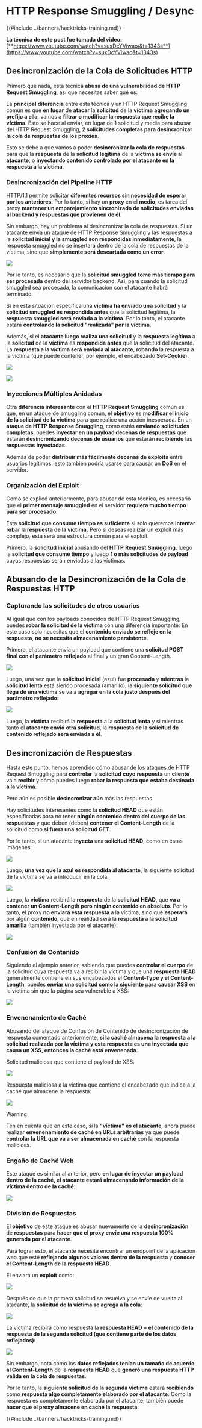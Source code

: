 # HTTP Response Smuggling / Desync

{{#include ../banners/hacktricks-training.md}}

**La técnica de este post fue tomada del video:** [**https://www.youtube.com/watch?v=suxDcYViwao\&t=1343s**](https://www.youtube.com/watch?v=suxDcYViwao&t=1343s)

## Desincronización de la Cola de Solicitudes HTTP

Primero que nada, esta técnica **abusa de una vulnerabilidad de HTTP Request Smuggling**, así que necesitas saber qué es:

La **principal** **diferencia** entre esta técnica y un HTTP Request Smuggling común es que **en lugar** de **atacar** la **solicitud** de la **víctima** **agregando un prefijo a ella**, vamos a **filtrar o modificar la respuesta que recibe la víctima**. Esto se hace al enviar, en lugar de 1 solicitud y media para abusar del HTTP Request Smuggling, **2 solicitudes completas para desincronizar la cola de respuestas de los proxies**.

Esto se debe a que vamos a poder **desincronizar la cola de respuestas** para que la **respuesta** de la **solicitud** **legítima** de la **víctima se envíe al atacante**, o **inyectando contenido controlado por el atacante en la respuesta a la víctima**.

### Desincronización del Pipeline HTTP

HTTP/1.1 permite solicitar **diferentes recursos sin necesidad de esperar por los anteriores**. Por lo tanto, si hay un **proxy** en el **medio**, es tarea del proxy **mantener un emparejamiento sincronizado de solicitudes enviadas al backend y respuestas que provienen de él**.

Sin embargo, hay un problema al desincronizar la cola de respuestas. Si un atacante envía un ataque de HTTP Response Smuggling y las respuestas a la **solicitud inicial y la smuggled son respondidas inmediatamente**, la respuesta smuggled no se insertará dentro de la cola de respuestas de la víctima, sino que **simplemente será descartada como un error**.

![](<../images/image (633).png>)

Por lo tanto, es necesario que la **solicitud smuggled** **tome más tiempo para ser procesada** dentro del servidor backend. Así, para cuando la solicitud smuggled sea procesada, la comunicación con el atacante habrá terminado.

Si en esta situación específica una **víctima ha enviado una solicitud** y la **solicitud smuggled es respondida antes** que la solicitud legítima, la **respuesta smuggled será enviada a la víctima**. Por lo tanto, el atacante estará **controlando la solicitud "realizada" por la víctima**.

Además, si el **atacante luego realiza una solicitud** y la **respuesta legítima** a la **solicitud** de la **víctima** es **respondida** **antes** que la solicitud del atacante. La **respuesta a la víctima será enviada al atacante**, **robando** la respuesta a la víctima (que puede contener, por ejemplo, el encabezado **Set-Cookie**).

![](<../images/image (1020).png>)

![](<../images/image (719).png>)

### Inyecciones Múltiples Anidadas

Otra **diferencia interesante** con el **HTTP Request Smuggling** común es que, en un ataque de smuggling común, el **objetivo** es **modificar el inicio de la solicitud de la víctima** para que realice una acción inesperada. En un **ataque de HTTP Response Smuggling**, como estás **enviando solicitudes completas**, puedes **inyectar en un payload decenas de respuestas** que estarán **desincronizando decenas de usuarios** que estarán **recibiendo** las **respuestas** **inyectadas**.

Además de poder **distribuir más fácilmente decenas de exploits** entre usuarios legítimos, esto también podría usarse para causar un **DoS** en el servidor.

### Organización del Exploit

Como se explicó anteriormente, para abusar de esta técnica, es necesario que el **primer mensaje smuggled** en el servidor **requiera mucho tiempo para ser procesado**.

Esta **solicitud que consume tiempo es suficiente** si solo queremos **intentar robar la respuesta de la víctima.** Pero si deseas realizar un exploit más complejo, esta será una estructura común para el exploit.

Primero, la **solicitud inicial** abusando del **HTTP** **Request** **Smuggling**, luego la **solicitud que consume tiempo** y luego **1 o más solicitudes de payload** cuyas respuestas serán enviadas a las víctimas.

## Abusando de la Desincronización de la Cola de Respuestas HTTP

### Capturando las solicitudes de otros usuarios <a href="#capturing-other-users-requests" id="capturing-other-users-requests"></a>

Al igual que con los payloads conocidos de HTTP Request Smuggling, puedes **robar la solicitud de la víctima** con una diferencia importante: En este caso solo necesitas que el **contenido enviado se refleje en la respuesta**, **no se necesita almacenamiento persistente**.

Primero, el atacante envía un payload que contiene una **solicitud POST final con el parámetro reflejado** al final y un gran Content-Length.

![](<../images/image (1053).png>)

Luego, una vez que la **solicitud inicial** (azul) fue **procesada** y **mientras** la **solicitud lenta** está siendo procesada (amarillo), la **siguiente solicitud que llega de una víctima** se va a **agregar en la cola justo después del parámetro reflejado**:

![](<../images/image (794).png>)

Luego, la **víctima** recibirá la **respuesta** a la **solicitud lenta** y si mientras tanto el **atacante** **envió** **otra** **solicitud**, la **respuesta de la solicitud de contenido reflejado será enviada a él**.

## Desincronización de Respuestas

Hasta este punto, hemos aprendido cómo abusar de los ataques de HTTP Request Smuggling para **controlar** la **solicitud** **cuyo** **respuesta** un **cliente** va a **recibir** y cómo puedes luego **robar la respuesta que estaba destinada a la víctima**.

Pero aún es posible **desincronizar aún** más las respuestas.

Hay solicitudes interesantes como la **solicitud HEAD** que están especificadas para no tener **ningún contenido dentro del cuerpo de las respuestas** y que deben (deben) **contener el Content-Length** de la solicitud como **si fuera una solicitud GET**.

Por lo tanto, si un atacante **inyecta** una **solicitud HEAD**, como en estas imágenes:

![](<../images/image (1107).png>)

Luego, **una vez que la azul es respondida al atacante**, la siguiente solicitud de la víctima se va a introducir en la cola:

![](<../images/image (999).png>)

Luego, la **víctima** recibirá la **respuesta** de la **solicitud HEAD**, que **va a contener un Content-Length pero ningún contenido en absoluto**. Por lo tanto, el proxy **no enviará esta respuesta** a la víctima, sino que **esperará** por algún **contenido**, que en realidad será la **respuesta a la solicitud amarilla** (también inyectada por el atacante):

![](<../images/image (735).png>)

### Confusión de Contenido

Siguiendo el ejemplo anterior, sabiendo que puedes **controlar el cuerpo** de la solicitud cuya respuesta va a recibir la víctima y que una **respuesta HEAD** generalmente contiene en sus encabezados el **Content-Type y el Content-Length**, puedes **enviar una solicitud como la siguiente** para **causar XSS** en la víctima sin que la página sea vulnerable a XSS:

![](<../images/image (688).png>)

### Envenenamiento de Caché

Abusando del ataque de Confusión de Contenido de desincronización de respuesta comentado anteriormente, **si la caché almacena la respuesta a la solicitud realizada por la víctima y esta respuesta es una inyectada que causa un XSS, entonces la caché está envenenada**.

Solicitud maliciosa que contiene el payload de XSS:

![](<../images/image (614).png>)

Respuesta maliciosa a la víctima que contiene el encabezado que indica a la caché que almacene la respuesta:

![](<../images/image (566).png>)

> [!WARNING]
> Ten en cuenta que en este caso, si la **"víctima" es el atacante**, ahora puede realizar **envenenamiento de caché en URLs arbitrarias** ya que puede **controlar la URL que va a ser almacenada en caché** con la respuesta maliciosa.

### Engaño de Caché Web

Este ataque es similar al anterior, pero **en lugar de inyectar un payload dentro de la caché, el atacante estará almacenando información de la víctima dentro de la caché:**

![](<../images/image (991).png>)

### División de Respuestas

El **objetivo** de este ataque es abusar nuevamente de la **desincronización** de **respuestas** para **hacer que el proxy envíe una respuesta 100% generada por el atacante**.

Para lograr esto, el atacante necesita encontrar un endpoint de la aplicación web que esté **reflejando algunos valores dentro de la respuesta** y **conocer el Content-Length de la respuesta HEAD**.

Él enviará un **exploit** como:

![](<../images/image (911).png>)

Después de que la primera solicitud se resuelva y se envíe de vuelta al atacante, la **solicitud de la víctima se agrega a la cola**:

![](<../images/image (737).png>)

La víctima recibirá como respuesta la **respuesta HEAD + el contenido de la respuesta de la segunda solicitud (que contiene parte de los datos reflejados):**

![](<../images/image (356).png>)

Sin embargo, nota cómo los **datos reflejados tenían un tamaño de acuerdo al Content-Length** de la **respuesta HEAD** que **generó una respuesta HTTP válida en la cola de respuestas**.

Por lo tanto, la **siguiente solicitud de la segunda víctima** estará **recibiendo** como **respuesta algo completamente elaborado por el atacante**. Como la respuesta es completamente elaborada por el atacante, también puede **hacer que el proxy almacene en caché la respuesta**.

{{#include ../banners/hacktricks-training.md}}
